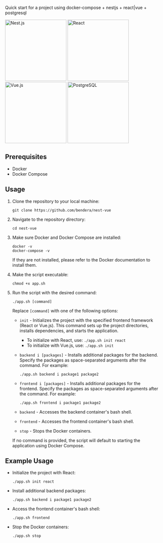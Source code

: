 Quick start for a project using docker-compose + nestjs + react|vue + postgresql


<img src="https://nestjs.com/img/logo-small.svg" alt="Nest.js" width="200" />

<img src="https://upload.wikimedia.org/wikipedia/commons/thumb/a/a7/React-icon.svg/320px-React-icon.svg.png" alt="React" width="200" />

<img src="https://vuejs.org/images/logo.png" alt="Vue.js" width="200" />

<img src="https://upload.wikimedia.org/wikipedia/commons/thumb/2/29/Postgresql_elephant.svg/1200px-Postgresql_elephant.svg.png" alt="PostgreSQL" width="200" />


## Prerequisites
- Docker
- Docker Compose

## Usage

1. Clone the repository to your local machine:

   ```
   git clone https://github.com/bendera/nest-vue
   ```

2. Navigate to the repository directory:

   ```
   cd nest-vue
   ```

3. Make sure Docker and Docker Compose are installed:

   ```
   docker -v
   docker-compose -v
   ```

   If they are not installed, please refer to the Docker documentation to install them.

4. Make the script executable:

   ```
   chmod +x app.sh
   ```

5. Run the script with the desired command:

   ```
   ./app.sh [command]
   ```

   Replace `[command]` with one of the following options:

    - `init` - Initializes the project with the specified frontend framework (React or Vue.js). This command sets up the project directories, installs dependencies, and starts the application.
        - To initialize with React, use: `./app.sh init react`
        - To initialize with Vue.js, use: `./app.sh init`

    - `backend i [packages]` - Installs additional packages for the backend. Specify the packages as space-separated arguments after the command. For example:
      ```
      ./app.sh backend i package1 package2
      ```

    - `frontend i [packages]` - Installs additional packages for the frontend. Specify the packages as space-separated arguments after the command. For example:
      ```
      ./app.sh frontend i package1 package2
      ```

    - `backend` - Accesses the backend container's bash shell.

    - `frontend` - Accesses the frontend container's bash shell.

    - `stop` - Stops the Docker containers.

   If no command is provided, the script will default to starting the application using Docker Compose.

## Example Usage

- Initialize the project with React:

  ```
  ./app.sh init react
  ```

- Install additional backend packages:

  ```
  ./app.sh backend i package1 package2
  ```

- Access the frontend container's bash shell:

  ```
  ./app.sh frontend
  ```

- Stop the Docker containers:

  ```
  ./app.sh stop
  ```